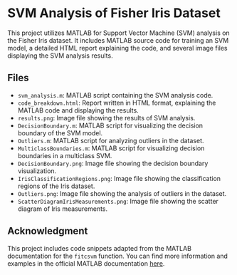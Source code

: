 # SVM Analysis of Fisher Iris Dataset

This project utilizes MATLAB for Support Vector Machine (SVM) analysis on the Fisher Iris dataset. It includes MATLAB source code for training an SVM model, a detailed HTML report explaining the code, and several image files displaying the SVM analysis results.

## Files

- `svm_analysis.m`: MATLAB script containing the SVM analysis code.
- `code_breakdown.html`: Report written in HTML format, explaining the MATLAB code and displaying the results.
- `results.png`: Image file showing the results of SVM analysis.
- `DecisionBoundary.m`: MATLAB script for visualizing the decision boundary of the SVM model.
- `Outliers.m`: MATLAB script for analyzing outliers in the dataset.
- `MulticlassBoundaries.m`: MATLAB script for visualizing decision boundaries in a multiclass SVM.
- `DecisionBoundary.png`: Image file showing the decision boundary visualization.
- `IrisClassificationRegions.png`: Image file showing the classification regions of the Iris dataset.
- `Outliers.png`: Image file showing the analysis of outliers in the dataset.
- `ScatterDiagramIrisMeasurements.png`: Image file showing the scatter diagram of Iris measurements.

## Acknowledgment

This project includes code snippets adapted from the MATLAB documentation for the `fitcsvm` function. You can find more information and examples in the official MATLAB documentation [here](https://www.mathworks.com/help/stats/fitcsvm.html).

